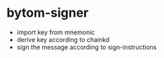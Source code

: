 # bytom-signer

+ import key from mnemonic
+ derive key according to chainkd
+ sign the message according to sign-instructions
